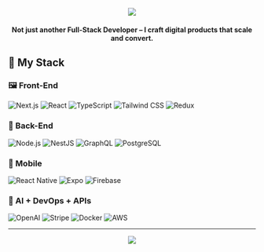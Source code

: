 <p align="center">
  <img src="https://capsule-render.vercel.app/api?type=rect&color=gradient&height=180&section=header&text=%20Build%20Products%20People%20Love&fontSize=30&fontAlignY=35&desc=Full-Stack%20JS%20Developer%20|%20Next.js%20%7C%20React%20Native%20%7C%20API%20Expert&descSize=16&descAlignY=65" />
</p>

<h4 align="center">Not just another Full-Stack Developer – I craft digital products that scale and convert.</h4>

## 🧩 My Stack

### 🖼 Front-End

![Next.js](https://img.shields.io/badge/-Next.js-000000?logo=next.js&style=for-the-badge)
![React](https://img.shields.io/badge/-React-61DAFB?logo=react&style=for-the-badge)
![TypeScript](https://img.shields.io/badge/-TypeScript-3178C6?logo=typescript&style=for-the-badge)
![Tailwind CSS](https://img.shields.io/badge/-Tailwind-38B2AC?logo=tailwind-css&style=for-the-badge)
![Redux](https://img.shields.io/badge/-Redux-764ABC?logo=redux&style=for-the-badge)

### 🔧 Back-End

![Node.js](https://img.shields.io/badge/-Node.js-339933?logo=node.js&style=for-the-badge)
![NestJS](https://img.shields.io/badge/-NestJS-E0234E?logo=nestjs&style=for-the-badge)
![GraphQL](https://img.shields.io/badge/-GraphQL-E10098?logo=graphql&style=for-the-badge)
![PostgreSQL](https://img.shields.io/badge/-PostgreSQL-4169E1?logo=postgresql&style=for-the-badge)

### 📱 Mobile

![React Native](https://img.shields.io/badge/-React%20Native-61DAFB?logo=react&style=for-the-badge)
![Expo](https://img.shields.io/badge/-Expo-000020?logo=expo&style=for-the-badge)
![Firebase](https://img.shields.io/badge/-Firebase-FFCA28?logo=firebase&style=for-the-badge)

### 🧠 AI + DevOps + APIs

![OpenAI](https://img.shields.io/badge/OpenAI-412991?logo=openai&logoColor=white&style=for-the-badge)
![Stripe](https://img.shields.io/badge/-Stripe-635BFF?logo=stripe&logoColor=white&style=for-the-badge)
![Docker](https://img.shields.io/badge/-Docker-2496ED?logo=docker&style=for-the-badge)
![AWS](https://img.shields.io/badge/-AWS-FF9900?logo=amazon-aws&style=for-the-badge)

---

<p align="center">
  <img src="https://github-readme-streak-stats.herokuapp.com?user=KernelBloom
&theme=radical" />
</p>
